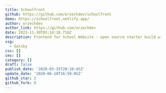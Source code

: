 ```yaml
---
title: Schoolfront
github: https://github.com/orzechdev/schoolfront
demo: https://schoolfront.netlify.app/
author: orzechdev
author_link: https://github.com/orzechdev
date: 2023-11-30T03:14:18.716Z
description: Frontend for School Website - open source starter build with Gatsby
ssg:
  - Gatsby
css: []
cms: []
category: []
draft: false
publish_date: '2020-03-15T20:18:45Z'
update_date: '2020-06-10T16:59:05Z'
github_star: 2
github_fork: 0
---
```

